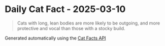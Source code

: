 # Daily Cat Fact - 2025-03-10

> Cats with long, lean bodies are more likely to be outgoing, and more protective and vocal than those with a stocky build.

Generated automatically using the [Cat Facts API](https://catfact.ninja)
